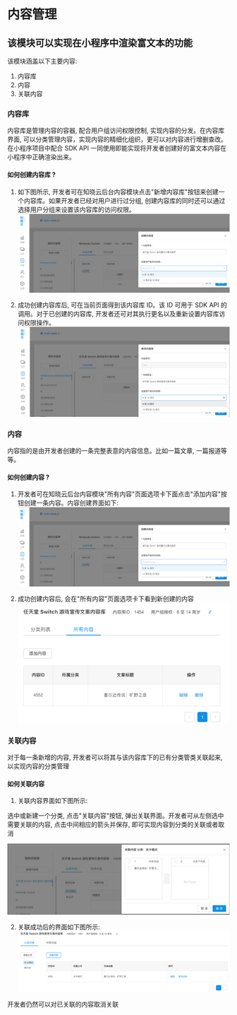 # 内容管理

## 该模块可以实现在小程序中渲染富文本的功能

该模块涵盖以下主要内容:
1. 内容库
2. 内容
3. 关联内容


### 内容库

内容库是管理内容的容器, 配合用户组访问权限控制, 实现内容的分发。在内容库界面, 可以分类管理内容，实现内容的精细化组织，更可以对内容进行增删查改。 在小程序项目中配合 SDK API 一同使用即能实现将开发者创建好的富文本内容在小程序中正确渲染出来。

#### 如何创建内容库 ?

1. 如下图所示, 开发者可在知晓云后台内容模块点击"新增内容库"按钮来创建一个内容库。如果开发者已经对用户进行过分组, 创建内容库的同时还可以通过选择用户分组来设置该内容库的访问权限。
![创建内容库](/images/content/create-content.png "创建内容")

2. 成功创建内容库后, 可在当前页面得到该内容库 ID。该 ID 可用于 SDK API 的调用。对于已创建的内容库, 开发者还可对其执行更名以及重新设置内容库访问权限操作。
![修改内容库](/images/content/update-content.png "修改内容库")



### 内容

内容指的是由开发者创建的一条完整表意的内容信息。比如一篇文章, 一篇报道等等。

#### 如何创建内容 ?

1. 开发者可在知晓云后台内容模块"所有内容"页面选项卡下面点击"添加内容"按钮创建一条内容。内容创建界面如下:
![如何创建内容](/images/content/create-content.png "如何创建内容")

2. 成功创建内容后, 会在"所有内容"页面选项卡下看到新创建的内容
![新增的内容](/images/content/new-content.png "新增内容")



### 关联内容

对于每一条新增的内容, 开发者可以将其与该内容库下的已有分类管类关联起来, 以实现内容的分类管理


#### 如何关联内容

1. 关联内容界面如下图所示:

选中或新建一个分类, 点击"关联内容"按钮, 弹出关联界面。开发者可从左侧选中需要关联的内容, 点击中间相应的箭头并保存, 即可实现内容到分类的关联或者取消

![关联内容界面](/images/content/associate-ui.png "关联内容界面")

2. 关联成功后的界面如下图所示:
![成功关联界面](/images/content/success-associate.png "成功关联界面")

开发者仍然可以对已关联的内容取消关联
